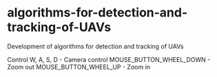 # algorithms-for-detection-and-tracking-of-UAVs
Development of algorithms for detection and tracking of UAVs

Control
W, A, S, D - Camera control
MOUSE_BUTTON_WHEEL_DOWN - Zoom out
MOUSE_BUTTON_WHEEL_UP - Zoom in
